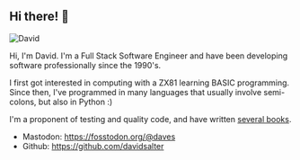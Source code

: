 
## Hi there! 👋

<img class="avatar" src="/static/assets/david.jpg" alt="David">

Hi, I'm David.  I'm a Full Stack Software Engineer and have been developing software professionally since the 1990's.

I first got interested in computing with a ZX81 learning BASIC programming. Since then, I've programmed in many languages that usually involve semi-colons, but also in Python :)

I'm a proponent of testing and quality code, and have written [several books](https://www.packtpub.com/authors/david-salter).

- Mastodon: https://fosstodon.org/@daves
- Github: https://github.com/davidsalter


